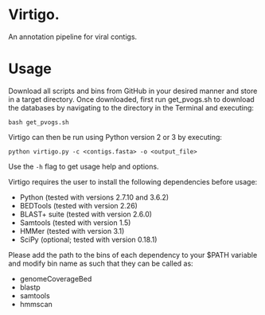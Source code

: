 # Virtigo.
An annotation pipeline for viral contigs.

# Usage
Download all scripts and bins from GitHub in your desired manner and store in a target directory. Once downloaded, first run get_pvogs.sh to download the databases by navigating to the directory in the Terminal and executing:
```
bash get_pvogs.sh
```
Virtigo can then be run using Python version 2 or 3 by executing:
```
python virtigo.py -c <contigs.fasta> -o <output_file>
```
Use the `-h` flag to get usage help and options. 

Virtigo requires the user to install the following dependencies before usage:
* Python (tested with versions 2.7.10 and 3.6.2)
* BEDTools (tested with version 2.26)
* BLAST+ suite (tested with version 2.6.0)
* Samtools (tested with version 1.5)
* HMMer (tested with version 3.1)
* SciPy (optional; tested with version 0.18.1)

Please add the path to the bins of each dependency to your $PATH variable and modify bin name as such that they can be called as:
* genomeCoverageBed
* blastp
* samtools
* hmmscan
